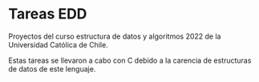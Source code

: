 #	Tareas EDD	
Proyectos del curso estructura de datos y algoritmos 2022 de la Universidad Católica de Chile.

Estas tareas se llevaron a cabo con C debido a la carencia de estructuras de datos de este lenguaje.